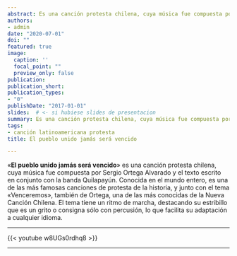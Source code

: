 ```yaml
---
abstract: Es una canción protesta chilena, cuya música fue compuesta por Sergio Ortega Alvarado y el texto escrito en conjunto con la banda Quilapayún. Conocida en el mundo entero, es una de las más famosas canciones de protesta de la historia, y junto con el tema `Venceremos´.
authors:
- admin
date: "2020-07-01"
doi: ""
featured: true
image:
  caption: ''
  focal_point: ""
  preview_only: false
publication: 
publication_short: 
publication_types:
- "0"
publishDate: "2017-01-01"
slides:  # <- si hubiese slides de presentacion
summary: Es una canción protesta chilena, cuya música fue compuesta por Sergio Ortega Alvarado y el texto escrito en conjunto con la banda Quilapayún.
tags:
- canción latinoamericana protesta
title: El pueblo unido jamás será vencido

---
```

«**El pueblo unido jamás será vencido**» es una canción protesta chilena, cuya música fue compuesta por Sergio Ortega Alvarado y el texto escrito en conjunto con la banda Quilapayún. Conocida en el mundo entero, es una de las más famosas canciones de protesta de la historia, y junto con el tema «Venceremos», también de Ortega, una de las más conocidas de la Nueva Canción Chilena. El tema tiene un ritmo de marcha, destacando su estribillo que es un grito o consigna sólo con percusión, lo que facilita su adaptación a cualquier idioma.

<hr>
{{< youtube w8UGs0rdhq8 >}}
<hr>
